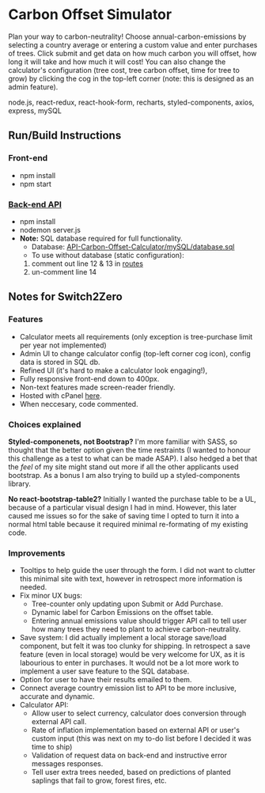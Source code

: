 # Carbon Offset Simulator

Plan your way to carbon-neutrality!
Choose annual-carbon-emissions by selecting a country average or entering a custom value and enter purchases of trees. Click submit and get data on how much carbon you will offset, how long it will take and how much it will cost!
You can also change the calculator's configuration (tree cost, tree carbon offset, time for tree to grow) by clicking the cog in the top-left corner (note: this is designed as an admin feature).

node.js, react-redux, react-hook-form, recharts, styled-components, axios, express, mySQL


## Run/Build Instructions

### Front-end
- npm install
- npm start

### [Back-end API](https://github.com/ArdalanJaf/API-Carbon-Offset-Calculator)

- npm install
- nodemon server.js
- **Note:** SQL database required for full functionality. 
  - Database: [API-Carbon-Offset-Calculator/mySQL/database.sql](https://github.com/ArdalanJaf/API-Carbon-Offset-Calculator/blob/main/mySQL/database.sql) 
  - To use without database (static configuration):
   1. comment out line 12 & 13 in [routes](https://github.com/ArdalanJaf/API-Carbon-Offset-Calculator/blob/main/routes.js)
   2. un-comment line 14


## Notes for Switch2Zero

### Features 

- Calculator meets all requirements (only exception is tree-purchase limit per year not implemented)
- Admin UI to change calculator config (top-left corner cog icon), config data is stored in SQL db.
- Refined UI (it's hard to make a calculator look engaging!), 
- Fully responsive front-end down to 400px. 
- Non-text features made screen-reader friendly.
- Hosted with cPanel [here](https://carbon-offset-simulator.ardalanjaf.com/).
- When neccesary, code commented.

### Choices explained

**Styled-componenets, not Bootstrap?** 
I'm more familiar with SASS, so thought that the better option given the time restraints (I wanted to honour this challenge as a test to what can be made ASAP). I also hedged a bet that the *feel* of my site might stand out more if all the other applicants used bootstrap. As a bonus I am also trying to build up a styled-components library. 

**No react-bootstrap-table2?**
Initially I wanted the purchase table to be a UL, because of a particular visual design I had in mind. However, this later caused me issues so for the sake of saving time I opted to turn it into a normal html table because it required minimal re-formating of my existing code.

### Improvements 

- Tooltips to help guide the user through the form. I did not want to clutter this minimal site with text, however in retrospect more information is needed.
- Fix minor UX bugs: 
  - Tree-counter only updating upon Submit or Add Purchase. 
  - Dynamic label for Carbon Emissions on the offset table.
  - Entering annual emissions value should trigger API call to tell user how many trees they need to plant to achieve carbon-neutrality.
- Save system: I did actually implement a local storage save/load component, but felt it was too clunky for shipping. In retrospect a save feature (even in local storage) would be very welcome for UX, as it is labourious to enter in purchases. It would not be a lot more work to implement a user save feature to the SQL database. 
- Option for user to have their results emailed to them.
- Connect average country emission list to API to be more inclusive, accurate and dynamic.
- Calculator API:
  - Allow user to select currency, calculator does conversion through external API call.
  - Rate of inflation implementation based on external API or user's custom input (this was next on my to-do list before I decided it was time to ship)
  - Validation of request data on back-end and instructive error messages responses.
  - Tell user extra trees needed, based on predictions of planted saplings that fail to grow, forest fires, etc.


